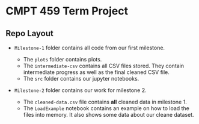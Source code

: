 # CMPT 459 Term Project

## Repo Layout
- `Milestone-1` folder contains all code from our first milestone.
   - The `plots` folder contains plots.
   - The `intermediate-csv` contains all CSV files stored. They contain intermediate progress
     as well as the final cleaned CSV file.
   - The `src` folder contains our jupyter notebooks.

- `Milestone-2` folder contains our work for milestone 2.
   - The `cleaned-data.csv` file contains **all** cleaned data in milestone 1.
   - The `LoadExample` notebook contains an example on how to load the files
     into memory. It also shows some data about our cleane dataset.
